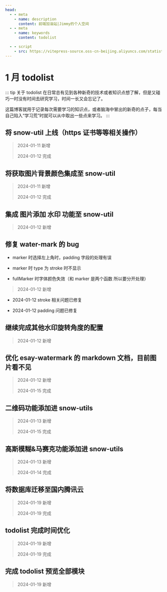 ```yaml
---
head:
  - - meta
    - name: description
      content: 前端加油站|Jimmy的个人空间
  - - meta
    - name: keywords
      content: todolist

  - - script
    - src: https://vitepress-source.oss-cn-beijing.aliyuncs.com/statistics.js
---
```


# 1 月 todolist

::: tip 关于 todolist
在日常总有见到各种新奇的技术或者知识点想了解，但是又碰巧一时没有时间去研究学习，时间一长又会忘记了。

这篇博客就用于记录每次需要学习的知识点，或者脑海中冒出的新奇的点子，每当自己陷入“学习荒”时就可以从中取出一些点来学习。
:::

## 将 snow-util 上线（https 证书等等相关操作）

> 2024-01-11 新增
>
> 2024-01-12 完成

## 将获取图片背景颜色集成至 snow-util

> 2024-01-11 新增
>
> 2024-01-12 完成

## 集成 图片添加 水印 功能至 snow-util

> 2024-01-12 新增

## 修复 water-mark 的 bug

- marker 时选择左上角时，padding 字段的处理有误

- marker 时 type 为 stroke 时不显示

- fullMarker 时字体颜色失效（和 marker 是两个函数 所以要分开处理）

> 2024-01-12 新增

- 2024-01-12 stroke 相关问题已修复

- 2024-01-12 padding 问题已修复

## 继续完成其他水印旋转角度的配置

> 2024-01-12 新增

## 优化 esay-watermark 的 markdown 文档，目前图片看不见

> 2024-01-12 新增
>
> 2024-01-15 完成

## 二维码功能添加进 snow-utils

> 2024-01-13 新增
>
> 2024-01-15 完成

## 高斯模糊&马赛克功能添加进 snow-utils

> 2024-01-13 新增
>
> 2024-01-14 完成

## 将数据库迁移至国内腾讯云

> 2024-01-19 新增
>
> 2024-01-19 完成

## todolist 完成时间优化

> 2024-01-19 新增
>
> 2024-01-19 完成

## 完成 todolist 预览全部模块

> 2024-01-19 新增
